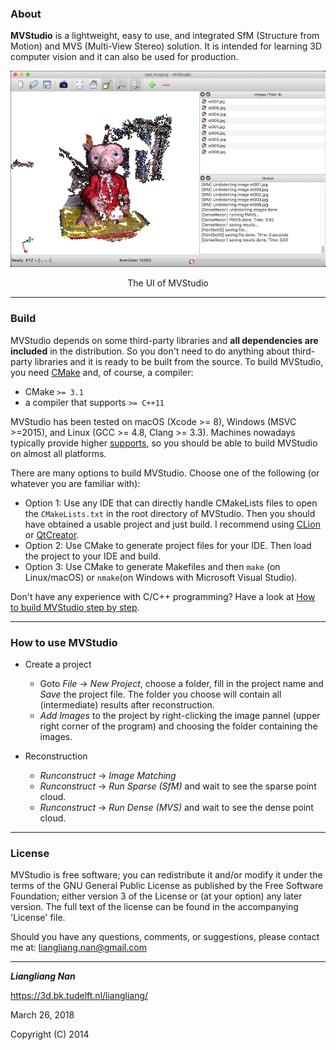 ### About
**MVStudio** is a lightweight, easy to use, and integrated SfM (Structure from Motion) and MVS (Multi-View Stereo) solution. It is intended for learning 3D computer vision and it can also be used for production.

<img src="mvstudio.jpg" width="600"/>
<p align="center">The UI of MVStudio</p>

---

### Build
MVStudio depends on some third-party libraries and **all dependencies are included** in the distribution. So you don't need to do anything about third-party libraries and it is ready to be built from the source. To build MVStudio, you need [CMake](https://cmake.org/download/) and, of course, a compiler:

- CMake `>= 3.1`
- a compiler that supports `>= C++11`

MVStudio has been tested on macOS (Xcode >= 8), Windows (MSVC >=2015), and Linux (GCC >= 4.8, Clang >= 3.3). Machines 
nowadays typically provide higher [supports](https://en.cppreference.com/w/cpp/compiler_support), so you should be able to build MVStudio on almost all platforms.

There are many options to build MVStudio. Choose one of the following (or whatever you are familiar with):

- Option 1: Use any IDE that can directly handle CMakeLists files to open the `CMakeLists.txt` in the root directory of 
MVStudio. Then you should have obtained a usable project and just build. I recommend using 
[CLion](https://www.jetbrains.com/clion/) or [QtCreator](https://www.qt.io/product).
- Option 2: Use CMake to generate project files for your IDE. Then load the project to your IDE and build.
- Option 3: Use CMake to generate Makefiles and then `make` (on Linux/macOS) or `nmake`(on Windows with Microsoft 
  Visual Studio).

Don't have any experience with C/C++ programming? Have a look at [How to build MVStudio step by step](./HowToBuild.md).

---

### How to use MVStudio

* Create a project
  -  Goto _File_ -> _New Project_, choose a folder, fill in the project name and _Save_ the project file. The folder you choose will contain all (intermediate) results after reconstruction.
  -  _Add Images_ to the project by right-clicking the image pannel (upper right corner of the program) and choosing the folder containing the images.
 
* Reconstruction
  - *Runconstruct* -> *Image Matching*
  - *Runconstruct* -> *Run Sparse (SfM)* and wait to see the sparse point cloud.
  - *Runconstruct* -> *Run Dense (MVS)* and wait to see the dense point cloud.

---

### License
MVStudio is free software; you can redistribute it and/or modify it under the terms of the 
GNU General Public License as published by the Free Software Foundation; either version 3
of the License or (at your option) any later version. The full text of the license can be
found in the accompanying 'License' file.


Should you have any questions, comments, or suggestions, please contact me at: liangliang.nan@gmail.com

---

**_Liangliang Nan_**

https://3d.bk.tudelft.nl/liangliang/

March 26, 2018

Copyright (C) 2014
